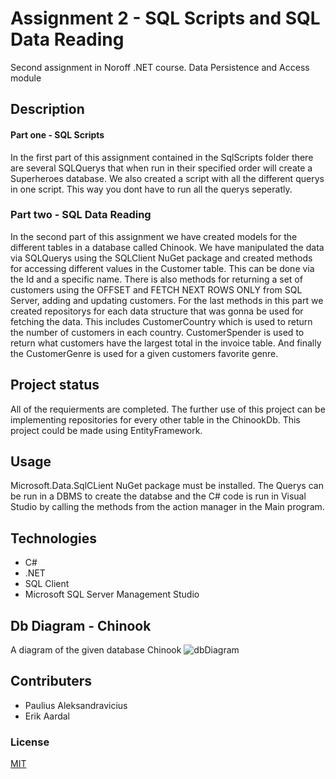# Assignment 2 - SQL Scripts and SQL Data Reading

Second assignment in Noroff .NET course. Data Persistence and Access module

## Description

#### Part one - SQL Scripts
In the first part of this assignment contained in the SqlScripts folder there are several SQLQuerys
that when run in their specified order will create a Superheroes database. We also created a script with
all the different querys in one script. This way you dont have to run all the querys seperatly.

### Part two - SQL Data Reading
In the second part of this assignment we have created models for the different tables in a database 
called Chinook. We have manipulated the data via SQLQuerys using the SQLClient NuGet package and created
methods for accessing different values in the Customer table. This can be done via the Id and a specific name.
There is also methods for returning a set of customers using the OFFSET and FETCH NEXT ROWS ONLY from SQL Server, adding and updating customers.
For the last methods in this part we created repositorys for each data structure that was gonna be used for fetching the data.
This includes CustomerCountry which is used to return the number of customers in each country.
CustomerSpender is used to return what customers have the largest total in the invoice table.
And finally the CustomerGenre is used for a given customers favorite genre.

## Project status
All of the requierments are completed. The further use of this project can be implementing repositories for every other table in the ChinookDb.
This project could be made using EntityFramework.

## Usage
Microsoft.Data.SqlCLient NuGet package must be installed.
The Querys can be run in a DBMS to create the databse and the C# code is run in Visual Studio by calling
the methods from the action manager in the Main program.

## Technologies
* C#
* .NET
* SQL Client
* Microsoft SQL Server Management Studio

## Db Diagram - Chinook
A diagram of the given database Chinook
![dbDiagram](https://gitlab.com/assignment2backend/backendassignment2/uploads/94a945d3b2eec5cda36a353c56e71927/dbDiagram.png)

## Contributers
* Paulius Aleksandravicius
* Erik Aardal

### License
[MIT](https://choosealicense.com/licenses/mit/)


